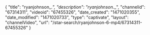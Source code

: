 {
    "title": "ryanjohnson_._",
    "description": "ryanjohnson_._",
    "channelid": "67314311",
    "videoid": "67455326",
    "date_created": "1471020355",
    "date_modified": "1471020733",
    "type": "captivate",
    "layout": "channelVideo",
    "url": "\/star-search\/ryanjohnson-6-mp4\/67314311-67455326"
}